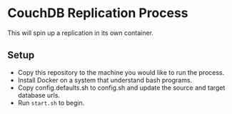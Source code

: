 # CouchDB Replication Process 

This will spin up a replication in its own container. 

## Setup 
- Copy this repository to the machine you would like to run the process.
- Install Docker on a system that understand bash programs.
- Copy config.defaults.sh to config.sh and update the source and target database urls.
- Run `start.sh` to begin. 
